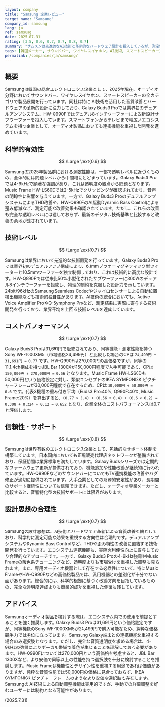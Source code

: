 ```yaml
---
layout: company
title: "Samsung 企業レビュー"
target_name: "Samsung"
company_id: samsung
lang: ja
ref: samsung
date: 2025-07-31
rating: [3.5, 0.6, 0.7, 0.7, 0.8, 0.7]
summary: "サムスンは先進的なAI技術と革新的なハードウェア設計を投入しているが、測定性能では一部に問題を抱え、完全な透明度達成には至っていない韓国の総合エレクトロニクス企業"
tags: [韓国メーカー, サウンドバー, ワイヤレスイヤホン, AI技術, スマートスピーカー]
permalink: /companies/ja/samsung/
---
```


## 概要

Samsungは韓国の総合エレクトロニクス企業として、2025年現在、オーディオ分野においてサウンドバー、ワイヤレスイヤホン、スマートスピーカーの全カテゴリで製品展開を行っています。同社は特に AI技術を活用した音質改善とハードウェアの革新的設計に注力しており、Galaxy Buds3 Proでは業界初のデュアルアンプシステム、HW-Q990Fではデュアル8インチウーファーによる新設計サブウーファーを投入しています。スマートフォンからテレビまで幅広いエコシステムを持つ企業として、オーディオ製品においても連携機能を重視した開発を進めています。

## 科学的有効性

$$ \Large \text{0.6} $$

Samsungの2025年製品群における測定性能は、一部で透明レベルに近づくものの、全体的には問題レベルから中間域にとどまっています。Galaxy Buds3 Proでは4-9kHzで顕著な強調があり、これは透明度の観点から問題となります。Music Frame HW-LS60Dでは2-5kHzでクリッピングが確認されており、音声の明瞭性に影響を与えています。一方で、Galaxy Buds3 ProのデュアルアンプシステムによるTHD改善や、HW-Q990FのAI駆動Dynamic Bass Controlによる歪み低減など、測定可能な改善効果も確認されています。ただし、これらの改善も完全な透明レベルには達しておらず、最新のデジタル技術基準と比較すると改善の余地が残されています。

## 技術レベル

$$ \Large \text{0.7} $$

Samsungは業界において先進的な技術開発を行っています。Galaxy Buds3 Proでは業界初のデュアルアンプ構成により、6.1mmプラナーマグネティック型ツイーターと10.5mmウーファーを独立制御しており、これは技術的に高度な設計です。HW-Q990Fでは従来比50%小型化されたサブウーファーに300Wのデュアル8インチウーファーを搭載し、物理的制約を克服した設計力を示しています。24bit/96kHzのSamsung Seamless Codecやジャイロセンサーによる自動位置検出機能なども技術的独自性があります。AI技術の統合においても、Active Voice Amplifier ProやQ-Symphony Proなど、測定結果に実際に寄与する技術開発を行っており、業界平均を上回る技術レベルを達成しています。

## コストパフォーマンス

$$ \Large \text{0.7} $$

Galaxy Buds3 Proは31,691円で販売されており、同等機能・測定性能を持つSony WF-1000XM5（市場価格24,499円）と比較した場合のCPは `24,499円 ÷ 31,691円 = 0.77` です。HW-Q990Fは270,000円の高価格ですが、同等の11.1.4ch構成を持つJBL Bar 1300Xが150,000円程度で入手可能であり、CPは `150,000円 ÷ 270,000円 = 0.56` となります。Music Frame HW-LS60Dも50,000円という価格設定に対し、類似コンセプトのIKEA SYMFONISK ピクチャーフレームが30,000円程度で存在するため、CPは `30,000円 ÷ 50,000円 = 0.6` です。代表3機種の重み付き平均（Buds3 Pro:40%, Q990F:40%, Music Frame:20%）を算出すると、`(0.77 × 0.4) + (0.56 × 0.4) + (0.6 × 0.2) = 0.308 + 0.224 + 0.12 = 0.652` となり、企業全体のコストパフォーマンスは0.7と評価します。

## 信頼性・サポート

$$ \Large \text{0.8} $$

Samsungは世界有数のエレクトロニクス企業として、包括的なサポート体制を構築しています。日本国内においても正規販売代理店ネットワークが整備されており、保証期間は業界標準を満たしています。Galaxy Budsシリーズでは定期的なファームウェア更新が提供されており、機能追加や性能改善が継続的に行われています。HW-Q990FなどのサウンドバーについてもTV連携機能の改善やバグ修正が適切に提供されています。大手企業としての財務的安定性があり、長期間のサポート継続性についても信頼できます。ただし、オーディオ専業メーカーと比較すると、音響特化型の技術サポートには限界があります。

## 設計思想の合理性

$$ \Large \text{0.7} $$

Samsungの設計思想は、AI技術とハードウェア革新による音質改善を軸としており、科学的に測定可能な効果を重視する方向性は合理的です。デュアルアンプシステムやDynamic Bass Controlなど、THDや歪み特性の改善に直結する技術開発を行っています。エコシステム連携機能も、実際の利便性向上に寄与しており合理的なアプローチです。一方で、Galaxy Buds3 Proの4-9kHz強調やMusic Frameの暖色系チューニングなど、透明度よりも市場受けを重視した調整も見られます。また、専用オーディオ機器として存在する必然性について、特にMusic FrameやHW-Q990Fなどの高価格製品では、汎用機器との差別化が十分でない面があります。総合的には、科学的根拠に基づく改善方向を目指しているものの、完全な透明度達成よりも商業的成功を重視した側面も残しています。

## アドバイス

Samsungオーディオ製品を検討する際は、エコシステム内での使用を前提とすることを強く推奨します。Galaxy Buds3 Proは31,691円という価格設定ですが、同等機能のSony WF-1000XM5が24,499円で購入可能なため、純粋な価格競争力では劣位に立っています。Samsung Galaxy端末との連携機能を重視する場合のみ選択肢となります。ただし、完全な音質透明度を求める場合は、4-9kHzの強調によりボーカル帯域で着色が生じることを理解しておく必要があります。HW-Q990Fについては270,000円という高価格を考慮すると、JBL Bar 1300Xなど、より安価で同等以上の性能を持つ選択肢を十分に検討することを推奨します。Music Frameは機能性とデザイン性を重視する用途であれば価値がありますが、純粋な音質性能では50,000円の価格に見合っておらず、IKEA SYMFONISK ピクチャーフレームのようなより安価な選択肢も存在します。Samsungの AI技術による自動調整機能は実用的ですが、手動での詳細調整を好むユーザーには制約となる可能性があります。

(2025.7.31)
